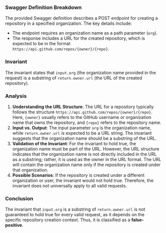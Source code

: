 ### Swagger Definition Breakdown
The provided Swagger definition describes a POST endpoint for creating a repository in a specified organization. The key details include:
- The endpoint requires an organization name as a path parameter (`org`). 
- The response includes a URL for the created repository, which is expected to be in the format `https://api.github.com/repos/{owner}/{repo}`.

### Invariant
The invariant states that `input.org` (the organization name provided in the request) is a substring of `return.owner.url` (the URL of the created repository).

### Analysis
1. **Understanding the URL Structure**: The URL for a repository typically follows the structure `https://api.github.com/repos/{owner}/{repo}`. Here, `{owner}` usually refers to the GitHub username or organization name that owns the repository, and `{repo}` refers to the repository name.
2. **Input vs. Output**: The input parameter `org` is the organization name, while `return.owner.url` is expected to be a URL string. The invariant suggests that the organization name should be a substring of the URL.
3. **Validation of the Invariant**: For the invariant to hold true, the organization name must be part of the URL. However, the URL structure indicates that the organization name is not directly included in the URL as a substring; rather, it is used as the owner in the URL format. The URL will contain the organization name only if the repository is created under that organization.
4. **Possible Scenarios**: If the repository is created under a different organization or user, the invariant would not hold true. Therefore, the invariant does not universally apply to all valid requests.

### Conclusion
The invariant that `input.org` is a substring of `return.owner.url` is not guaranteed to hold true for every valid request, as it depends on the specific repository creation context. Thus, it is classified as a **false-positive**.
